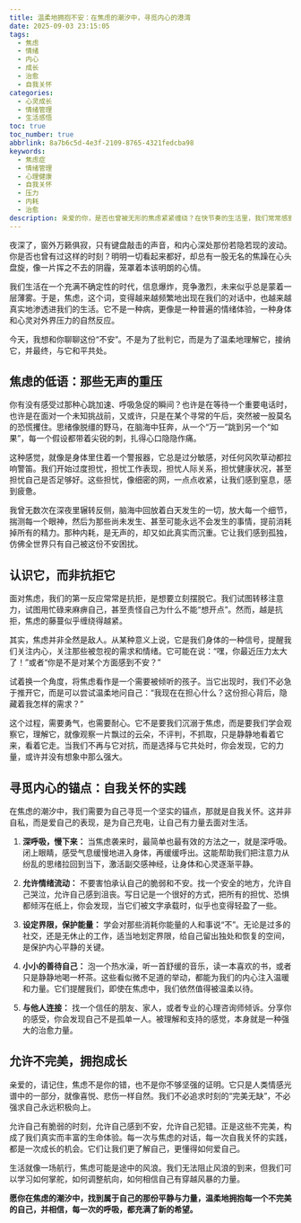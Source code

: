 ```yaml
---
title: 温柔地拥抱不安：在焦虑的潮汐中，寻觅内心的港湾
date: 2025-09-03 23:15:05
tags:
  - 焦虑
  - 情绪
  - 内心
  - 成长
  - 治愈
  - 自我关怀
categories:
  - 心灵成长
  - 情绪管理
  - 生活感悟
toc: true
toc_number: true
abbrlink: 8a7b6c5d-4e3f-2109-8765-4321fedcba98
keywords:
  - 焦虑症
  - 情绪管理
  - 心理健康
  - 自我关怀
  - 压力
  - 内耗
  - 治愈
description: 亲爱的你，是否也曾被无形的焦虑紧紧缠绕？在快节奏的生活里，我们常常感到心头沉甸甸的，思绪如乱麻般纠缠，仿佛被一股无形的力量推着向前，却又不知所措。这篇文章，不为评判，只为陪伴。让我们一起，温柔地揭开焦虑的面纱，理解它，接纳它，并在这份不安中，为自己寻觅一个宁静的港湾，让内心重新充满温暖与力量。
---
```


夜深了，窗外万籁俱寂，只有键盘敲击的声音，和内心深处那份若隐若现的波动。你是否也曾有过这样的时刻？明明一切看起来都好，却总有一股无名的焦躁在心头盘旋，像一片挥之不去的阴霾，笼罩着本该明朗的心情。

我们生活在一个充满不确定性的时代，信息爆炸，竞争激烈，未来似乎总是蒙着一层薄雾。于是，焦虑，这个词，变得越来越频繁地出现在我们的对话中，也越来越真实地渗透进我们的生活。它不是一种病，更像是一种普遍的情绪体验，一种身体和心灵对外界压力的自然反应。

今天，我想和你聊聊这份“不安”。不是为了批判它，而是为了温柔地理解它，接纳它，并最终，与它和平共处。

## 焦虑的低语：那些无声的重压

你有没有感受过那种心跳加速、呼吸急促的瞬间？也许是在等待一个重要电话时，也许是在面对一个未知挑战前，又或许，只是在某个寻常的午后，突然被一股莫名的恐慌攫住。思绪像脱缰的野马，在脑海中狂奔，从一个“万一”跳到另一个“如果”，每一个假设都带着尖锐的刺，扎得心口隐隐作痛。

这种感觉，就像是身体里住着一个警报器，它总是过分敏感，对任何风吹草动都拉响警笛。我们开始过度担忧，担忧工作表现，担忧人际关系，担忧健康状况，甚至担忧自己是否足够好。这些担忧，像细密的网，一点点收紧，让我们感到窒息，感到疲惫。

我曾无数次在深夜里辗转反侧，脑海中回放着白天发生的一切，放大每一个细节，揣测每一个眼神，然后为那些尚未发生、甚至可能永远不会发生的事情，提前消耗掉所有的精力。那种内耗，是无声的，却又如此真实而沉重。它让我们感到孤独，仿佛全世界只有自己被这份不安困扰。

## 认识它，而非抗拒它

面对焦虑，我们的第一反应常常是抗拒，是想要立刻摆脱它。我们试图转移注意力，试图用忙碌来麻痹自己，甚至责怪自己为什么不能“想开点”。然而，越是抗拒，焦虑的藤蔓似乎缠绕得越紧。

其实，焦虑并非全然是敌人。从某种意义上说，它是我们身体的一种信号，提醒我们关注内心，关注那些被忽视的需求和情绪。它可能在说：“嘿，你最近压力太大了！”或者“你是不是对某个方面感到不安？”

试着换一个角度，将焦虑看作是一个需要被倾听的孩子。当它出现时，我们不必急于推开它，而是可以尝试温柔地问自己：“我现在在担心什么？这份担心背后，隐藏着我怎样的需求？”

这个过程，需要勇气，也需要耐心。它不是要我们沉溺于焦虑，而是要我们学会观察它，理解它，就像观察一片飘过的云朵，不评判，不抓取，只是静静地看着它来，看着它走。当我们不再与它对抗，而是选择与它共处时，你会发现，它的力量，或许并没有想象中那么强大。

## 寻觅内心的锚点：自我关怀的实践

在焦虑的潮汐中，我们需要为自己寻觅一个坚实的锚点，那就是自我关怀。这并非自私，而是爱自己的表现，是为自己充电，让自己有力量去面对生活。

1.  **深呼吸，慢下来：** 当焦虑袭来时，最简单也最有效的方法之一，就是深呼吸。闭上眼睛，感受气息缓慢地进入身体，再缓缓呼出。这能帮助我们把注意力从纷乱的思绪拉回到当下，激活副交感神经，让身体和心灵逐渐平静。

2.  **允许情绪流动：** 不要害怕承认自己的脆弱和不安。找一个安全的地方，允许自己哭泣，允许自己感到沮丧。写日记是一个很好的方式，把所有的担忧、恐惧都倾泻在纸上，你会发现，当它们被文字承载时，似乎也变得轻盈了一些。

3.  **设定界限，保护能量：** 学会对那些消耗你能量的人和事说“不”。无论是过多的社交，还是无休止的工作，适当地划定界限，给自己留出独处和恢复的空间，是保护内心平静的关键。

4.  **小小的善待自己：** 泡一个热水澡，听一首舒缓的音乐，读一本喜欢的书，或者只是静静地喝一杯茶。这些看似微不足道的举动，都能为我们的内心注入温暖和力量。它们提醒我们，即使在焦虑中，我们依然值得被温柔以待。

5.  **与他人连接：** 找一个信任的朋友、家人，或者专业的心理咨询师倾诉。分享你的感受，你会发现自己不是孤单一人。被理解和支持的感觉，本身就是一种强大的治愈力量。

## 允许不完美，拥抱成长

亲爱的，请记住，焦虑不是你的错，也不是你不够坚强的证明。它只是人类情感光谱中的一部分，就像喜悦、悲伤一样自然。我们不必追求时刻的“完美无缺”，不必强求自己永远积极向上。

允许自己有脆弱的时刻，允许自己感到不安，允许自己犯错。正是这些不完美，构成了我们真实而丰富的生命体验。每一次与焦虑的对话，每一次自我关怀的实践，都是一次成长的机会。它们让我们更了解自己，更懂得如何爱自己。

生活就像一场航行，焦虑可能是途中的风浪。我们无法阻止风浪的到来，但我们可以学习如何掌舵，如何调整航向，如何相信自己有穿越风暴的力量。

**愿你在焦虑的潮汐中，找到属于自己的那份平静与力量，温柔地拥抱每一个不完美的自己，并相信，每一次的呼吸，都充满了新的希望。**